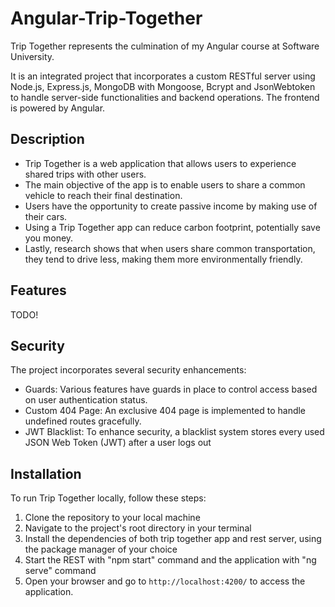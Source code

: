 # Angular-Trip-Together
Trip Together represents the culmination of my Angular course at Software University.

It is an integrated project that incorporates a custom RESTful server using Node.js, Express.js, MongoDB with Mongoose, Bcrypt and JsonWebtoken to handle server-side functionalities and backend operations.
The frontend is powered by Angular.

## Description
- Trip Together is a web application that allows users to experience shared trips with other users.
- The main objective of the app is to enable users to share a common vehicle to reach their final destination.
- Users have the opportunity to create passive income by making use of their cars.
- Using a Trip Together app can reduce carbon footprint, potentially save you money.
- Lastly, research shows that when users share common transportation, they tend to drive less, making them more environmentally friendly.



## Features
TODO!

## Security
The project incorporates several security enhancements:

- Guards: Various features have guards in place to control access based on user authentication status.
- Custom 404 Page: An exclusive 404 page is implemented to handle undefined routes gracefully.
- JWT Blacklist: To enhance security, a blacklist system stores every used JSON Web Token (JWT) after a user logs out

## Installation
To run Trip Together locally, follow these steps:
1. Clone the repository to your local machine
2. Navigate to the project's root directory in your terminal
3. Install the dependencies of both trip together app and rest server, using the package manager of your choice
4. Start the REST with "npm start" command and the application with "ng serve" command
5. Open your browser and go to `http://localhost:4200/` to access the application.

